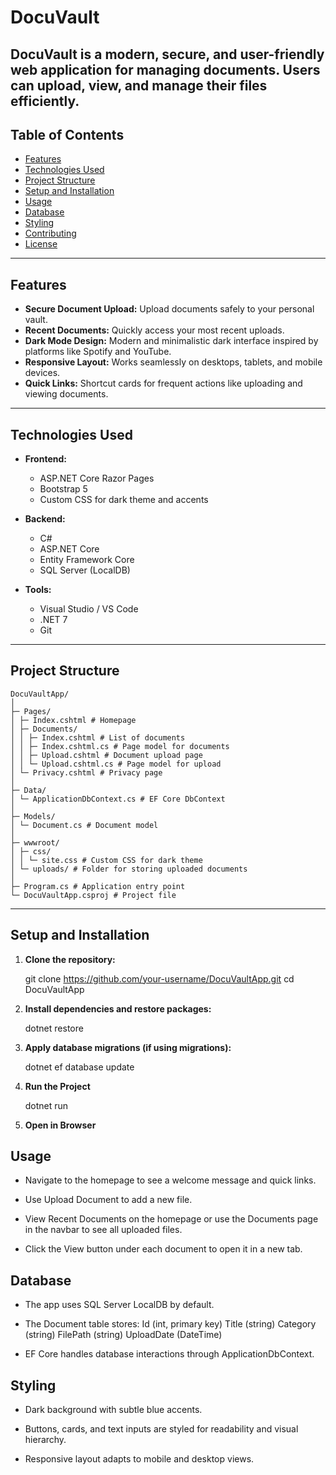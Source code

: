 # DocuVault

DocuVault is a modern, secure, and user-friendly web application for managing documents. Users can upload, view, and manage their files efficiently.
---

## Table of Contents

- [Features](#features)
- [Technologies Used](#technologies-used)
- [Project Structure](#project-structure)
- [Setup and Installation](#setup-and-installation)
- [Usage](#usage)
- [Database](#database)
- [Styling](#styling)
- [Contributing](#contributing)
- [License](#license)

---

## Features

- **Secure Document Upload:** Upload documents safely to your personal vault.  
- **Recent Documents:** Quickly access your most recent uploads.  
- **Dark Mode Design:** Modern and minimalistic dark interface inspired by platforms like Spotify and YouTube.  
- **Responsive Layout:** Works seamlessly on desktops, tablets, and mobile devices.  
- **Quick Links:** Shortcut cards for frequent actions like uploading and viewing documents.  

---

## Technologies Used

- **Frontend:**  
  - ASP.NET Core Razor Pages  
  - Bootstrap 5  
  - Custom CSS for dark theme and accents  

- **Backend:**  
  - C#  
  - ASP.NET Core  
  - Entity Framework Core  
  - SQL Server (LocalDB)

- **Tools:**  
  - Visual Studio / VS Code  
  - .NET 7  
  - Git  

---

## Project Structure

    DocuVaultApp/
    │
    ├─ Pages/
    │ ├─ Index.cshtml # Homepage
    │ ├─ Documents/
    │ │ ├─ Index.cshtml # List of documents
    │ │ ├─ Index.cshtml.cs # Page model for documents
    │ │ ├─ Upload.cshtml # Document upload page
    │ │ └─ Upload.cshtml.cs # Page model for upload
    │ └─ Privacy.cshtml # Privacy page
    │
    ├─ Data/
    │ └─ ApplicationDbContext.cs # EF Core DbContext
    │
    ├─ Models/
    │ └─ Document.cs # Document model
    │
    ├─ wwwroot/
    │ ├─ css/
    │ │ └─ site.css # Custom CSS for dark theme
    │ └─ uploads/ # Folder for storing uploaded documents
    │
    ├─ Program.cs # Application entry point
    └─ DocuVaultApp.csproj # Project file


---

## Setup and Installation

1. **Clone the repository:**

   git clone https://github.com/your-username/DocuVaultApp.git
   cd DocuVaultApp


2. **Install dependencies and restore packages:**

    dotnet restore

3. **Apply database migrations (if using migrations):**

    dotnet ef database update

4. **Run the Project**

    dotnet run

5. **Open in Browser**


## Usage

- Navigate to the homepage to see a welcome message and quick links.

- Use Upload Document to add a new file.

- View Recent Documents on the homepage or use the Documents page in the navbar to see all uploaded files.

- Click the View button under each document to open it in a new tab.

## Database

  - The app uses SQL Server LocalDB by default.
  - The Document table stores:
        Id (int, primary key)
        Title (string)
        Category (string)
        FilePath (string)
        UploadDate (DateTime)

  - EF Core handles database interactions through ApplicationDbContext.

## Styling

- Dark background with subtle blue accents.

- Buttons, cards, and text inputs are styled for readability and visual hierarchy.

- Responsive layout adapts to mobile and desktop views.